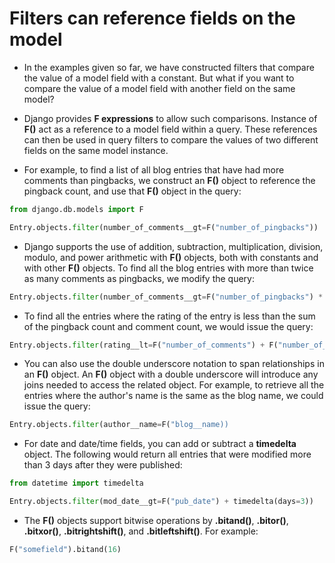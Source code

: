 # Filters can reference fields on the model

- In the examples given so far, we have constructed filters that compare the value of a model field with a constant. But what if you want to compare the value of a model field with another field on the same model?

- Django provides **F expressions** to allow such comparisons. Instance of **F()** act as a reference to a model field within a query. These references can then be used in query filters to compare the values of two different fields on the same model instance.

- For example, to find a list of all blog entries that have had more comments than pingbacks, we construct an **F()** object to reference the pingback count, and use that **F()** object in the query:

```python
from django.db.models import F

Entry.objects.filter(number_of_comments__gt=F("number_of_pingbacks"))
```

- Django supports the use of addition, subtraction, multiplication, division, modulo, and power arithmetic with **F()** objects, both with constants and with other **F()** objects. To find all the blog entries with more than twice as many comments as pingbacks, we modify the query:

```python
Entry.objects.filter(number_of_comments__gt=F("number_of_pingbacks") * 2)
```

- To find all the entries where the rating of the entry is less than the sum of the pingback count and comment count, we would issue the query:

```python
Entry.objects.filter(rating__lt=F("number_of_comments") + F("number_of_pingbacks"))
```

- You can also use the double underscore notation to span relationships in an **F()** object. An **F()** object with a double underscore will introduce any joins needed to access the related object. For example, to retrieve all the entries where the author's name is the same as the blog name, we could issue the query:

```python
Entry.objects.filter(author__name=F("blog__name))
```

- For date and date/time fields, you can add or subtract a **timedelta** object. The following would return all entries that were modified more than 3 days after they were published:

```python
from datetime import timedelta

Entry.objects.filter(mod_date__gt=F("pub_date") + timedelta(days=3))
```

- The **F()** objects support bitwise operations by **.bitand()**, **.bitor()**, **.bitxor()**, **.bitrightshift()**, and **.bitleftshift()**. For example:

```python
F("somefield").bitand(16)
```
